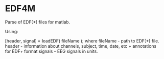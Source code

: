 EDF4M
=====

Parse of EDF(+) files for matlab.

Using:

[header, signal] = loadEDF( fileName );
where 
  fileName - path to EDF(+) file.
  header - information about channels, subject, time, date, etc + annotations for EDF+ format
  signals - EEG signals in units.
